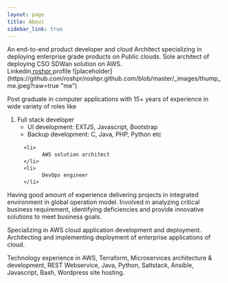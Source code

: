```yaml
---
layout: page
title: About
sidebar_link: true
---
```


<p class="message">
An end-to-end product developer and cloud Architect specializing in deploying enterprise grade products on Public clouds. Sole architect of deploying CSO SDWan solution on AWS.
<br>
Linkedin<a href="https://www.linkedin.com/in/roshpr/" target="_blank"> roshpr </a> profile
![placeholder](https://github.com/roshpr/roshpr.github.com/blob/master/_images/thump_me.jpeg?raw=true "me")

</p>
<p class="message">
Post graduate in computer applications with 15+ years of experience in wide variety of roles like
  <ol class="posts-list">
      <li>
            Full stack developer
            <ul>
                <li>
                    UI development: EXTJS, Javascript, Bootstrap
                </li>
                <li>
                    Backup development: C, Java, PHP, Python etc
                </li>  
            </ul>      
      </li>
      
      <li>
            AWS solution architect
      </li>
      <li>
            DevOps engineer
      </li>
      
  </ol>
  Having good amount of experience delivering projects in integrated environment in global operation model. 
  Involved in analyzing critical business requirement, identifying deficiencies and provide innovative 
  solutions to meet business goals.
</p>
<p class="message">
Specializing in AWS cloud application development and deployment. Architecting and implementing deployment 
of enterprise applications of cloud.
</p>
<p class="message">
Technology experience in AWS, Terraform, Microservices architecture & development, REST Webservice, Java, Python, Saltstack, Ansible, Javascript, Bash, Wordpress site hosting. 
</p>
